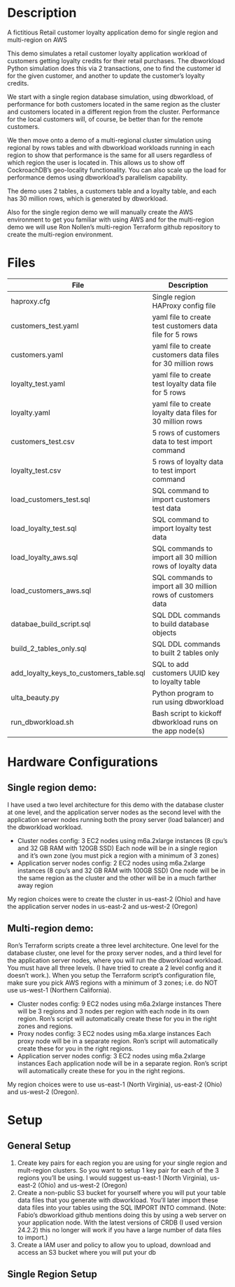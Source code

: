 # Description

A fictitious Retail customer loyalty application demo for single region and multi-region on AWS

This demo simulates a retail customer loyalty application workload of customers getting loyalty credits for their retail purchases.  The dbworkload Python simulation does this via 2 transactions, one to find the customer id for the given customer, and another to update the customer’s loyalty credits.

We start with a single region database simulation, using dbworkload, of performance for both customers located in the same region as the cluster and customers located in a different region from the cluster.  Performance for the local customers will, of course, be better than for the remote customers.

We then move onto a demo of a multi-regional cluster simulation using regional by rows tables and with dbworkload workloads running in each region to show that performance is the same for all users regardless of which region the user is located in.  This allows us to show off CockroachDB’s geo-locality functionality.  You can also scale up the load for performance demos using dbworkload’s parallelism capability.

The demo uses 2 tables, a customers table and a loyalty table, and each has 30 million rows, which is generated by dbworkload.

Also for the single region demo we will manually create the AWS environment to get you familiar with using AWS and for the multi-region demo we will use Ron Nollen’s multi-region Terraform github repository to create the multi-region environment.

# Files

|  File|Description  |
|--|--|
|haproxy.cfg  |Single region HAProxy config file  |
|customers_test.yaml  |yaml file to create test customers data file for 5 rows |
|customers.yaml  |yaml file to create customers data files for 30 million rows  |
|loyalty_test.yaml  |yaml file to create test loyalty data file for 5 rows   |
|loyalty.yaml  |yaml file to create loyalty data files for 30 million rows  |
|customers_test.csv  |5 rows of customers data to test import command |
|loyalty_test.csv  |5 rows of loyalty data to test import command |
|load_customers_test.sql  |SQL command to import customers test data |
|load_loyalty_test.sql  |SQL command to import loyalty test data |
|load_loyalty_aws.sql  |SQL commands to import all 30 million rows of loyalty data |
|load_customers_aws.sql  |SQL commands to import all 30 million rows of customers data |
|databae_build_script.sql  |SQL DDL commands to build database objects |
|build_2_tables_only.sql  |SQL DDL commands to built 2 tables only |
|add_loyalty_keys_to_customers_table.sql  |SQL to add customers UUID key to loyalty table  |
|ulta_beauty.py  |Python program to run using dbworkload |
|run_dbworkload.sh  |Bash script to kickoff dbworkload runs on the app node(s) |

# Hardware Configurations

## Single region demo:

I have used a two level architecture for this demo with the database cluster at one level, and the application server nodes as the second level with the application server nodes running both the proxy server (load balancer) and the dbworkload workload.

* Cluster nodes config: 3 EC2 nodes using m6a.2xlarge instances (8 cpu’s and 32 GB RAM with 120GB SSD)
	Each node will be in a single region and it’s own zone (you must pick a region with a minimum of 3 zones)
* Application server nodes config: 2 EC2 nodes using m6a.2xlarge instances (8 cpu’s and 32 GB RAM with 100GB SSD)
	One node will be in the same region as the cluster and the other will be in a much farther away region

My region choices were to create the cluster in us-east-2 (Ohio) and have the application server nodes in us-east-2 and us-west-2 (Oregon)

## Multi-region demo:

Ron’s Terraform scripts create a three level architecture.  One level for the database cluster, one level for the proxy server nodes, and a third level for the application server nodes, where you will run the dbworkload workload.  You must have all three levels.  (I have tried to create a 2 level config and it doesn’t work.). When you setup the Terraform script’s configuration file, make sure you pick AWS regions with a minimum of 3 zones; i.e. do NOT use us-west-1 (Northern California).

* Cluster nodes config: 9 EC2 nodes using m6a.2xlarge instances
	There will be 3 regions and 3 nodes per region with each node in its own region.
	Ron’s script will automatically create these for you in the right zones and regions.
* Proxy nodes config: 3 EC2 nodes using m6a.xlarge instances
	Each proxy node will be in a separate region.  Ron’s script will automatically create these for you in the right regions.
* Application server nodes config: 3 EC2 nodes using m6a.2xlarge instances
	Each application node will be in a separate region.  Ron’s script will automatically create these for you in the right regions.

My region choices were to use us-east-1 (North Virginia), us-east-2 (Ohio) and us-west-2 (Oregon).

# Setup

## General Setup

1. Create key pairs for each region you are using for your single region and mult-region clusters.  So you want to setup 1 key pair for each of the 3 regions you’ll be using.  I would suggest us-east-1 (North Virginia), us-east-2 (Ohio) and us-west-2 (Oregon)
2. Create a non-public S3 bucket for yourself where you will put your table data files that you generate with dbworkload.  You’ll later import these data files into your tables using the SQL IMPORT INTO command.  (Note: Fabio’s dbworkload github mentions doing this by using a web server on your application node.  With the latest versions of CRDB (I used version 24.2.2) this no longer will work if you have a large number of data files to import.)
3. Create a IAM user and policy to allow you to upload, download and access an S3 bucket where you will put your db


## Single Region Setup

